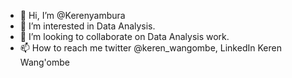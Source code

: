 - 👋 Hi, I’m @Kerenyambura
- 👀 I’m interested in Data Analysis.
- 💞️ I’m looking to collaborate on Data Analysis work.
- 📫 How to reach me twitter @keren_wangombe, LinkedIn Keren Wang'ombe

<!---
Kerenyambura/Kerenyambura is a ✨ special ✨ repository because its `README.md` (this file) appears on your GitHub profile.
You can click the Preview link to take a look at your changes.
--->
